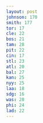 ```yaml
---
layout: post
johnson: 170
smith: 177
tor: 17
cle: 22
bos: 21
tam: 28
pit: 22
cin: 17
stl: 23
atl: 20
bal: 27
kan: 25
nyy: 25
laa: 18
sdg: 16
was: 20
phi: 24
lad: 22
---
```

